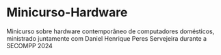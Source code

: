 # Minicurso-Hardware
Minicurso sobre hardware contemporâneo de computadores domésticos, ministrado juntamente com Daniel Henrique Peres Servejeira durante a SECOMPP 2024
